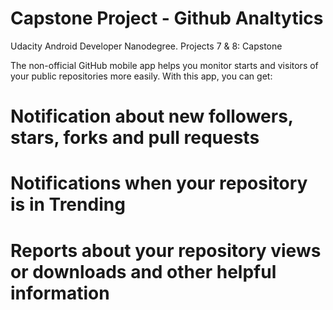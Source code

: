 # Capstone Project - Github Analtytics
Udacity Android Developer Nanodegree. Projects 7 &amp; 8: Capstone

The non-official GitHub mobile app helps you monitor starts and visitors of your public repositories more easily. With this app, you can get:
# Notification about new followers, stars, forks and pull requests
# Notifications when your repository is in Trending
# Reports about your repository views or downloads and other helpful information
